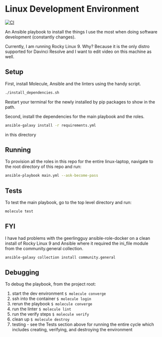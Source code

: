 # Linux Development Environment

[![CI](https://github.com/steffkelsey/linux-laptop/actions/workflows/ci.yml/badge.svg?branch=main)](https://github.com/steffkelsey/linux-laptop/actions/workflows/ci.yml)

An Ansible playbook to install the things I use the most when doing
software development (constantly changes).

Currently, I am running Rocky Linux 9.
Why? Because it is the only distro supported for Davinci Resolve and I want to edit video on this machine as well.

## Setup

First, install Molecule, Ansible and the linters using the handy script.

```bash
./install_dependencies.sh
```

Restart your terminal for the newly installed by pip packages to show in the
path.

Second, install the dependencies for the main playbook and the roles.
```bash
ansible-galaxy install -r requirements.yml
```
in this directory

## Running

To provision all the roles in this repo for the entire linux-laptop, navigate
to the root directory of this repo and run:  
```bash
ansible-playbook main.yml --ask-become-pass
```

## Tests

To test the main playbook, go to the top level directory and run:  
```bash
molecule test
```

## FYI 

I have had problems with the geerlingguy ansible-role-docker on a clean install of Rocky Linux 9 and Ansible  where it required the ini_file module from the community.general collection.  
```bash
ansible-galaxy collection install community.general
```

## Debugging

To debug the playbook, from the project root:  

1. start the dev environment `$ molecule converge`  
2. ssh into the container `$ molecule login`  
3. rerun the playbook `$ molecule converge`  
4. run the linter `$ molecule lint`  
5. run the verify steps `$ molecule verify`  
6. clean up `$ molecule destroy`  
7. testing - see the Tests section above for running the entire cycle which includes creating, verifying, and destroying the environment

